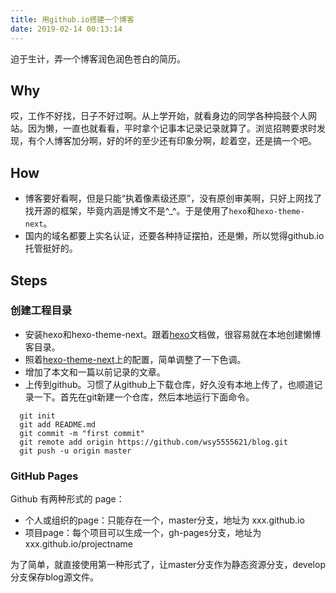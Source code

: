 ```yaml
---
title: 用github.io搭建一个博客
date: 2019-02-14 00:13:14
---
```

迫于生计，弄一个博客润色润色苍白的简历。
<!--more-->

## Why
哎，工作不好找，日子不好过啊。从上学开始，就看身边的同学各种捣鼓个人网站。因为懒，一直也就看看，平时拿个记事本记录记录就算了。浏览招聘要求时发现，有个人博客加分啊，好的坏的至少还有印象分啊，趁着空，还是搞一个吧。

## How
* 博客要好看啊，但是只能“执着像素级还原”，没有原创审美啊，只好上网找了找开源的框架，毕竟内涵是博文不是^_^。于是使用了`hexo`和`hexo-theme-next`。
* 国内的域名都要上实名认证，还要各种持证摆拍，还是懒，所以觉得github.io托管挺好的。

## Steps

### 创建工程目录
* 安装hexo和hexo-theme-next。跟着[hexo](https://hexo.io/docs/)文档做，很容易就在本地创建懒博客目录。
* 照着[hexo-theme-next](https://github.com/theme-next/hexo-theme-next)上的配置，简单调整了一下色调。
* 增加了本文和一篇以前记录的文章。
* 上传到github。习惯了从github上下载仓库，好久没有本地上传了，也顺道记录一下。首先在git新建一个仓库，然后本地运行下面命令。
```
  git init
  git add README.md
  git commit -m "first commit"
  git remote add origin https://github.com/wsy5555621/blog.git
  git push -u origin master
```

### GitHub Pages
Github 有两种形式的 page：

* 个人或组织的page：只能存在一个，master分支，地址为 xxx.github.io
* 项目page：每个项目可以生成一个，gh-pages分支，地址为 xxx.github.io/projectname

为了简单，就直接使用第一种形式了，让master分支作为静态资源分支，develop分支保存blog源文件。
